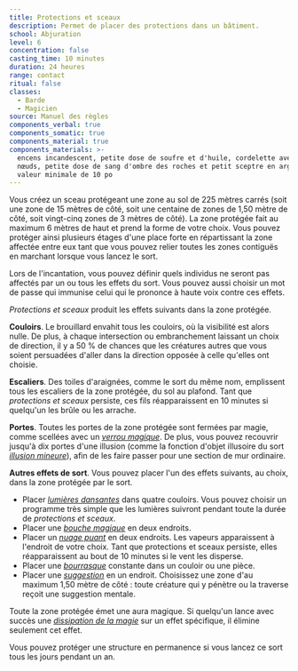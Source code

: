 ```yaml
---
title: Protections et sceaux
description: Permet de placer des protections dans un bâtiment.
school: Abjuration
level: 6
concentration: false
casting_time: 10 minutes
duration: 24 heures
range: contact
ritual: false
classes:
  - Barde
  - Magicien
source: Manuel des règles
components_verbal: true
components_somatic: true
components_material: true
components_materials: >-
  encens incandescent, petite dose de soufre et d'huile, cordelette avec des
  nœuds, petite dose de sang d'ombre des roches et petit sceptre en argent d'une
  valeur minimale de 10 po
---
```

Vous créez un sceau protégeant une zone au sol de 225 mètres carrés (soit une zone de 15 mètres de côté, soit une centaine de zones de 1,50 mètre de côté, soit vingt-cinq zones de 3 mètres de côté). La zone protégée fait au maximum 6 mètres de haut et prend la forme de votre choix. Vous pouvez protéger ainsi plusieurs étages d'une place forte en répartissant la zone affectée entre eux tant que vous pouvez relier toutes les zones contiguës en marchant lorsque vous lancez le sort.

Lors de l'incantation, vous pouvez définir quels individus ne seront pas affectés par un ou tous les effets du sort. Vous pouvez aussi choisir un mot de passe qui immunise celui qui le prononce à haute voix contre ces effets.

_Protections et sceaux_ produit les effets suivants dans la zone protégée.

**Couloirs**. Le brouillard envahit tous les couloirs, où la visibilité est alors nulle. De plus, à chaque intersection ou embranchement laissant un choix de direction, il y a 50 % de chances que les créatures autres que vous soient persuadées d'aller dans la direction opposée à celle qu'elles ont choisie.

**Escaliers**. Des toiles d'araignées, comme le sort du même nom, emplissent tous les escaliers de la zone protégée, du sol au plafond. Tant que _protections et sceaux_ persiste, ces fils réapparaissent en 10 minutes si quelqu'un les brûle ou les arrache.

**Portes**. Toutes les portes de la zone protégée sont fermées par magie, comme scellées avec un [_verrou magique_](/grimoire/verrou-magique/). De plus, vous pouvez recouvrir jusqu'à dix portes d'une illusion (comme la fonction d'objet illusoire du sort [_illusion mineure_](/grimoire/illusion-mineure/)), afin de les faire passer pour une section de mur ordinaire.

**Autres effets de sort**. Vous pouvez placer l'un des effets suivants, au choix, dans la zone protégée par le sort.
* Placer [_lumières dansantes_](/grimoire/lumieres-dansantes/) dans quatre couloirs. Vous pouvez choisir un programme très simple que les lumières suivront pendant toute la durée de _protections et sceaux_.
* Placer une [_bouche magique_](/grimoire/bouche-magique/) en deux endroits.
* Placer un [_nuage puant_](/grimoire/nuage-puant/) en deux endroits. Les vapeurs apparaissent à l'endroit de votre choix. Tant que protections et sceaux persiste, elles réapparaissent au bout de 10 minutes si le vent les disperse.
* Placer une [_bourrasque_](/grimoire/bourrasque/) constante dans un couloir ou une pièce.
* Placer une [_suggestion_](/grimoire/suggestion/) en un endroit. Choisissez une zone d'au maximum 1,50 mètre de côté : toute créature qui y pénètre ou la traverse reçoit une suggestion mentale.

Toute la zone protégée émet une aura magique. Si quelqu'un lance avec succès une [_dissipation de la magie_](/grimoire/dissipation-de-la-magie/) sur un effet spécifique, il élimine seulement cet effet.

Vous pouvez protéger une structure en permanence si vous lancez ce sort tous les jours pendant un an.
